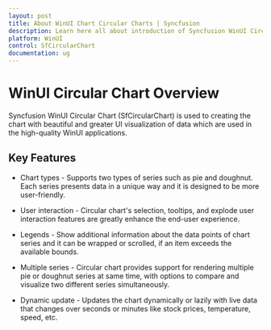 ```yaml
---
layout: post
title: About WinUI Chart Circular Charts | Syncfusion
description: Learn here all about introduction of Syncfusion WinUI Circular Chart(SfCircularChart) control with key features and more.
platform: WinUI
control: SfCircularChart
documentation: ug
---
```


# WinUI Circular Chart Overview

Syncfusion WinUI Circular Chart (SfCircularChart) is used to creating the chart with beautiful and greater UI visualization of data which are used in the high-quality WinUI applications.

## Key Features

* Chart types - Supports two types of series such as pie and doughnut. Each series presents data in a unique way and it is designed to be more user-friendly.

* User interaction - Circular chart's selection, tooltips, and explode user interaction features are greatly enhance the end-user experience.

* Legends - Show additional information about the data points of chart series and it can be wrapped or scrolled, if an item exceeds the available bounds.

* Multiple series - Circular chart provides support for rendering multiple pie or doughnut series at same time, with options to compare and visualize two different series simultaneously.

* Dynamic update - Updates the chart dynamically or lazily with live data that changes over seconds or minutes like stock prices, temperature, speed, etc.

